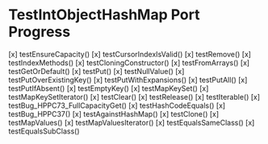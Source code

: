 # TestIntObjectHashMap Port Progress

[x] testEnsureCapacity()
[x] testCursorIndexIsValid()
[x] testRemove()
[x] testIndexMethods()
[x] testCloningConstructor()
[x] testFromArrays()
[x] testGetOrDefault()
[x] testPut()
[x] testNullValue()
[x] testPutOverExistingKey()
[x] testPutWithExpansions()
[x] testPutAll()
[x] testPutIfAbsent()
[x] testEmptyKey()
[x] testMapKeySet()
[x] testMapKeySetIterator()
[x] testClear()
[x] testRelease()
[x] testIterable()
[x] testBug_HPPC73_FullCapacityGet()
[x] testHashCodeEquals()
[x] testBug_HPPC37()
[x] testAgainstHashMap()
[x] testClone()
[x] testMapValues()
[x] testMapValuesIterator()
[x] testEqualsSameClass()
[x] testEqualsSubClass()
